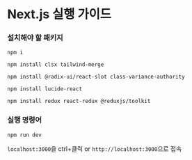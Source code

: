# Next.js 실행 가이드
### 설치해야 할 패키지

`npm i`

`npm install clsx tailwind-merge`

`npm install @radix-ui/react-slot class-variance-authority`

`npm install lucide-react`

`npm install redux react-redux @reduxjs/toolkit` 

### 실행 명령어

`npm run dev`

`localhost:3000`을 ctrl+클릭 or `http://localhost:3000`으로 접속

